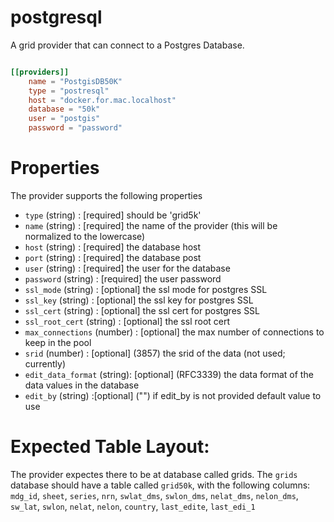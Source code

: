 # postgresql

A grid provider that can connect to a Postgres Database.

```toml

[[providers]]
    name = "PostgisDB50K"
    type = "postresql"
    host = "docker.for.mac.localhost"
    database = "50k"
    user = "postgis"
    password = "password"

```

# Properties

The provider supports the following properties

* `type` (string) : [required] should be 'grid5k'
* `name` (string) : [required] the name of the provider (this will be normalized to the lowercase)
* `host` (string) : [required] the database host
* `port` (string) : [required] the database post
* `user` (string) : [required] the user for the database
* `password` (string) : [required] the user password
* `ssl_mode` (string) : [optional] the ssl mode for postgres SSL
* `ssl_key` (string) : [optional] the ssl key for postgres SSL
* `ssl_cert` (string) : [optional] the ssl cert for postgres SSL
* `ssl_root_cert` (string) : [optional] the ssl root cert
* `max_connections` (number) : [optional] the max number of connections to keep in the pool
* `srid` (number) :  [optional] (3857) the srid of the data (not used; currently)
* `edit_data_format` (string): [optional] (RFC3339) the data format of the data values in the database
* `edit_by` (string) :[optional] ("") if edit_by is not provided default value to use


# Expected Table Layout:

The provider expectes there to be at database called grids.
The `grids` database should have a table called `grid50k`, with the 
following columns:
`mdg_id`, `sheet`, `series`, `nrn`, `swlat_dms`, `swlon_dms`, `nelat_dms`, `nelon_dms`,
`sw_lat`, `swlon`, `nelat`, `nelon`, `country`, `last_edite`, `last_edi_1`

